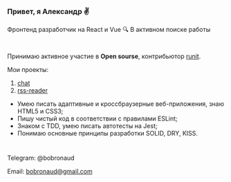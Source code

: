 ### Привет, я Александр ✌️
Фронтенд разработчик на React и Vue 🔍 В активном поиске работы 
#

[comment]: # (Умею работать с git / TypeScript / SASS / redux-toolkit / webpack / websockets / i18next / bootstrap / ...etc.)

Принимаю активное участие в **Open sourse**, контрибьютор [runit](https://github.com/bobronaud/runit).

Мои проекты:

1. [chat](https://github.com/bobronaud/chat)
2. [rss-reader](https://github.com/bobronaud/rss-reader)


- Умею писать адаптивные и кроссбраузерные веб-приложения, знаю HTML5 и CSS3;
- Пишу чистый код в соответствии с правилами ESLint;
- Знаком с TDD, умею писать автотесты на Jest;
- Понимаю основные принципы разработки SOLID, DRY, KISS.
#
Telegram: @bobronaud

Email: bobronaud@gmail.com
